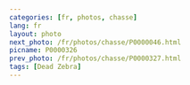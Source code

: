 ```yaml
---
categories: [fr, photos, chasse]
lang: fr
layout: photo
next_photo: /fr/photos/chasse/P0000046.html
picname: P0000326
prev_photo: /fr/photos/chasse/P0000327.html
tags: [Dead Zebra]
---
```

